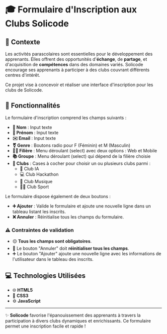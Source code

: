 # 🎓 Formulaire d'Inscription aux Clubs Solicode

## 🌟 Contexte
Les activités parascolaires sont essentielles pour le développement des apprenants. Elles offrent des opportunités d'**échange**, de **partage**, et d'acquisition de **compétences** dans des domaines variés. Solicode encourage ses apprenants à participer à des clubs couvrant différents centres d'intérêt.

Ce projet vise à concevoir et réaliser une interface d'inscription pour les clubs de Solicode.

## 📝 Fonctionnalités
Le formulaire d'inscription comprend les champs suivants :

- **📛 Nom** : Input texte
- **👤 Prénom** : Input texte
- **✉️ Email** : Input texte
- **⚧️ Genre** : Boutons radio pour F (Féminin) et M (Masculin)
- **👩‍💻 Filière** : Menu déroulant (select) avec deux options : Web et Mobile
- **📚 Groupe** : Menu déroulant (select) qui dépend de la filière choisie
- **🎯 Clubs** : Cases à cocher pour choisir un ou plusieurs clubs parmi :
  - 🤖 Club IA
  - 💻 Club Hackathon
  - 🎵 Club Musique
  - 🏃‍♂️ Club Sport

Le formulaire dispose également de deux boutons :
- **➕ Ajouter** : Valide le formulaire et ajoute une nouvelle ligne dans un tableau listant les inscrits.
- **❌ Annuler** : Réinitialise tous les champs du formulaire.

### ⚠️ Contraintes de validation
- 🟡 **Tous les champs sont obligatoires**.
- 🔄 Le bouton "Annuler" doit **réinitialiser tous les champs**.
- ➕ Le bouton "Ajouter" ajoute une nouvelle ligne avec les informations de l'utilisateur dans le tableau des inscrits.

## 💻 Technologies Utilisées
- 🌐 **HTML5**
- 🎨 **CSS3**
- ⚙️ **JavaScript**

---

✨ **Solicode** favorise l'épanouissement des apprenants à travers la participation à divers clubs dynamiques et enrichissants. Ce formulaire permet une inscription facile et rapide ! 
